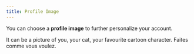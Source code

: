 ```yaml
---
title: Profile Image
---
```


You can choose a **profile image** to further personalize your account.

It can be a picture of you, your cat, your favourite cartoon character. Faites comme vous voulez.
